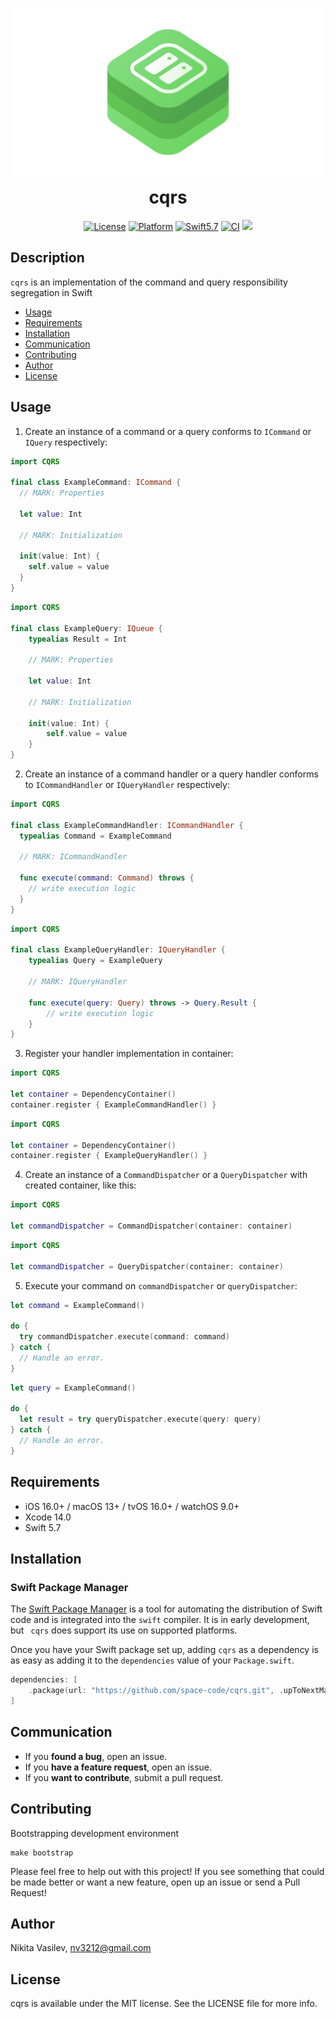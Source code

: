 ![cqrs: The Command and Query Responsibility Segregation](https://raw.githubusercontent.com/space-code/cqrs/main/Resources/cqrs.png)

<h1 align="center" style="margin-top: 0px;">cqrs</h1>

<p align="center">
<a href="https://github.com/space-code/cqrs/blob/main/LICENSE"><img alt="License" src="https://img.shields.io/github/license/space-code/cqrs?style=flat"></a> 
<a href="https://developer.apple.com/"><img alt="Platform" src="https://img.shields.io/badge/platform-ios%20%7C%20osx%20%7C%20watchos%20%7C%20tvos-%23989898"/></a> 
<a href="https://developer.apple.com/swift"><img alt="Swift5.7" src="https://img.shields.io/badge/language-Swift5.7-orange.svg"/></a>
<a href="https://github.com/space-code/cqrs"><img alt="CI" src="https://github.com/space-code/cqrs/actions/workflows/ci.yml/badge.svg?branch=main"></a>
<a href="https://github.com/apple/swift-package-manager" alt="RxSwift on Swift Package Manager" title="cqrs on Swift Package Manager"><img src="https://img.shields.io/badge/Swift%20Package%20Manager-compatible-brightgreen.svg" /></a>
</p>

## Description
`cqrs` is an implementation of the command and query responsibility segregation in Swift

- [Usage](#usage)
- [Requirements](#requirements)
- [Installation](#installation)
- [Communication](#communication)
- [Contributing](#contributing)
- [Author](#author)
- [License](#license)

## Usage

1. Create an instance of a command or a query conforms to `ICommand` or `IQuery` respectively:
```swift
import CQRS

final class ExampleCommand: ICommand {
  // MARK: Properties
 
  let value: Int
 
  // MARK: Initialization
  
  init(value: Int) {
    self.value = value
  }
}
```

```swift
import CQRS

final class ExampleQuery: IQueue {
    typealias Result = Int

    // MARK: Properties

    let value: Int

    // MARK: Initialization

    init(value: Int) {
        self.value = value
    }
}
```

2. Create an instance of a command handler or a query handler conforms to `ICommandHandler` or `IQueryHandler` respectively:
```swift
import CQRS

final class ExampleCommandHandler: ICommandHandler {
  typealias Command = ExampleCommand

  // MARK: ICommandHandler

  func execute(command: Command) throws {
    // write execution logic
  }
}
```

```swift
import CQRS

final class ExampleQueryHandler: IQueryHandler {
    typealias Query = ExampleQuery

    // MARK: IQueryHandler

    func execute(query: Query) throws -> Query.Result {
        // write execution logic
    }
}
```

3. Register your handler implementation in container:
```swift
import CQRS

let container = DependencyContainer()
container.register { ExampleCommandHandler() }
```

```swift
import CQRS

let container = DependencyContainer()
container.register { ExampleQueryHandler() }
```

4. Create an instance of a `CommandDispatcher` or a `QueryDispatcher` with created container, like this:
```swift
import CQRS

let commandDispatcher = CommandDispatcher(container: container)
```

```swift
import CQRS

let commandDispatcher = QueryDispatcher(container: container)
```

5. Execute your command on `commandDispatcher` or `queryDispatcher`:
```swift
let command = ExampleCommand()

do {
  try commandDispatcher.execute(command: command)
} catch {
  // Handle an error.
}
```

```swift
let query = ExampleCommand()

do {
  let result = try queryDispatcher.execute(query: query)
} catch {
  // Handle an error.
}
```

## Requirements
- iOS 16.0+ / macOS 13+ / tvOS 16.0+ / watchOS 9.0+
- Xcode 14.0
- Swift 5.7

## Installation
### Swift Package Manager

The [Swift Package Manager](https://swift.org/package-manager/) is a tool for automating the distribution of Swift code and is integrated into the `swift` compiler. It is in early development, but `
cqrs` does support its use on supported platforms.

Once you have your Swift package set up, adding `cqrs` as a dependency is as easy as adding it to the `dependencies` value of your `Package.swift`.

```swift
dependencies: [
    .package(url: "https://github.com/space-code/cqrs.git", .upToNextMajor(from: "1.0.0"))
]
```

## Communication
- If you **found a bug**, open an issue.
- If you **have a feature request**, open an issue.
- If you **want to contribute**, submit a pull request.

## Contributing
Bootstrapping development environment

```
make bootstrap
```

Please feel free to help out with this project! If you see something that could be made better or want a new feature, open up an issue or send a Pull Request!

## Author
Nikita Vasilev, nv3212@gmail.com

## License
cqrs is available under the MIT license. See the LICENSE file for more info.
